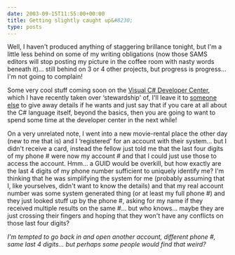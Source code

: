 ```yaml
---
date: 2003-09-15T11:55:00+00:00
title: Getting slightly caught up&#8230;
type: posts
---
```

Well, I haven't produced anything of staggering brillance tonight, but I'm a little less behind on some of my writing obligations (now those SAMS editors will stop posting my picture in the coffee room with nasty words beneath it)... still behind on 3 or 4 other projects, but progress is progress... I'm not going to complain!

Some very cool stuff coming soon on the [Visual C# Developer Center](http://msdn.microsoft.com/vcsharp), which I have recently taken over &#8216;stewardship' of, I'll leave it to [someone else](http://blogs.gotdotnet.com/ericgu/) to give away details if he wants and just say that if you care at all about the C# language itself, beyond the basics, then you are going to want to spend some time at the developer center in the next while!

On a very unrelated note, I went into a new movie-rental place the other day (new to me that is) and I &#8216;registered' for an account with their system... but I didn't receive a card, instead the fellow just told me that the last four digits of my phone # were now my account # and that I could just use those to access the account. Hmm... a GUID would be overkill, but how exactly are the last 4 digits of my phone number sufficient to uniquely identify me? I'm thinking that he was simplifying the system for me (probably assuming that I, like yourselves, didn't want to know the details) and that my real account number was some system generated thing (or at least my full phone #) and they just looked stuff up by the phone #, asking for my name if they received multiple results on the same #... but who knows... maybe they are just crossing their fingers and hoping that they won't have any conflicts on those last four digits?

_I'm tempted to go back in and open another account, different phone #, same last 4 digits... but perhaps some people would find that weird?_
